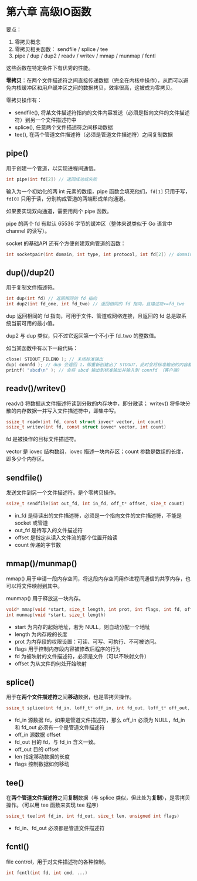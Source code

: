 # 第六章 高级IO函数

要点：
1. 零拷贝概念
2. 零拷贝相关函数： sendfile / splice / tee
3. pipe / dup / dup2 / readv / writev / mmap / munmap / fcntl

这些函数在特定条件下有优秀的性能。


**零拷贝**：在两个文件描述符之间直接传递数据（完全在内核中操作），从而可以避免内核缓冲区和用户缓冲区之间的数据拷贝，效率很高，这被成为零拷贝。

零拷贝操作有：

- sendfile(), 将某文件描述符指向的文件内容发送（必须是指向文件的文件描述符）到另一个文件描述符中
- splice(), 任意两个文件描述符之间移动数据
- tee(), 在两个管道文件描述符（必须是管道文件描述符）之间复制数据

## pipe()

用于创建一个管道，以实现进程间通信。

```c
int pipe(int fd[2]) // 返回成功或失败
```

输入为一个初始化的两 int 元素的数组，pipe 函数会填充他们，`fd[1]` 只用于写，`fd[0]` 只用于读，分别构成管道的两端形成单向通道。

如果要实现双向通道，需要用两个 pipe 函数。

pipe 的两个 fd 有默认 65536 字节的缓冲区（整体来说类似于 Go 语言中 channel 的读写）。

socket 的基础API 还有个方便创建双向管道的函数：
```c
int socketpair(int domain, int type, int protocol, int fd[2]) // domain 只可是本地的 AF_UNIX 协议族（本地文件用）
```

## dup()/dup2()

用于复制文件描述符。

```c
int dup(int fd) // 返回相同的 fd 指向
int dup2(int fd_one, int fd_two) // 返回相同的 fd 指向，且描述符>=fd_two
```

dup 返回相同的 fd 指向，可用于文件、管道或网络连接，且返回的 fd 总是取系统当前可用的最小值。

dup2 与 dup 类似，只不过它返回第一个不小于 fd_two 的整数值。

如当某函数中有以下一段代码：
```c
close( STDOUT_FILENO ); // 关闭标准输出
dup( connfd ); // dup 会返回 1，即重新创建出了 STDOUT，此时会将标准输出的内容都输入到 connfd
printf( "abcd\n" ); // 会将 abcd 输出到标准输出并输入到 connfd （客户端）
```

## readv()/writev()

readv() 将数据从文件描述符读到分散的内存块中，即分散读；
writev() 将多块分散的内存数据一并写入文件描述符中，即集中写。

```c
ssize_t readv(int fd, const struct iovec* vector, int count)
ssize_t writev(int fd, const struct iovec* vector, int count)
```

fd 是被操作的目标文件描述符。

vector 是 iovec 结构数组，iovec 描述一块内存区；count 参数是数组的长度，即多少个内存区。

## sendfile()

发送文件到另一个文件描述符。是个零拷贝操作。

```c
ssize_t sendfile(int out_fd, int in_fd, off_t* offset, size_t count)
```

- in_fd 是待读出的文件描述符，必须是一个指向文件的文件描述符，不能是 socket 或管道
- out_fd 是待写入的文件描述符
- offset 是指定从读入文件流的那个位置开始读
- count 传递的字节数

## mmap()/munmap()

mmap() 用于申请一段内存空间，将这段内存空间用作进程间通信的共享内存，也可以将文件映射到其中。

munmap() 用于释放这一块内存。

```c
void* mmap(void *start, size_t length, int prot, int flags, int fd, off_t offset) // 返回目标内存区域的指针
int munmap(void *start, size_t length)
```

- start 为内存的起始地址，若为 NULL，则自动分配一个地址
- length 为内存段的长度
- prot 为内存段的权限设置：可读、可写、可执行、不可被访问。
- flags 用于控制内存段内容被修改后程序的行为
- fd 为被映射的文件描述符，必须是文件（可以不映射文件）
- offset 为从文件的何处开始映射

## splice()

用于在**两个文件描述符**之间**移动**数据，也是零拷贝操作。

```c
ssize_t splice(int fd_in, loff_t* off_in, int fd_out, loff_t* off_out, size_t len, unsigned int flags)
```

- fd_in 源数据 fd，如果是管道文件描述符，那么 off_in 必须为 NULL，fd_in 和 fd_out 必须有一个是管道文件描述符
- off_in 源数据 offset
- fd_out 目的 fd，与 fd_in 含义一致。
- off_out 目的 offset
- len 指定移动数据的长度
- flags 控制数据如何移动

## tee()

在**两个管道文件描述符**之间**复制**数据（与 splice 类似，但此处为**复制**），是零拷贝操作。（可以用 tee 函数来实现 tee 程序）

```c
ssize_t tee(int fd_in, int fd_out, size_t len, unsigned int flags)
```

- fd_in、fd_out 必须都是管道文件描述符

## fcntl()

file control，用于对文件描述符的各种控制。

```C
int fcntl(int fd, int cmd, ...)
```